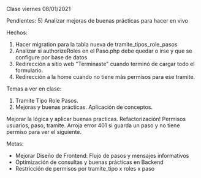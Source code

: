 Clase viernes 08/01/2021

Pendientes:
5) Analizar mejoras de buenas prácticas para hacer en vivo

Hechos:
1) Hacer migration para la tabla nueva de tramite_tipos_role_pasos
2) Analizar si authorizeRoles en el Paso.php debe quedar o irse y que se configure por base de datos
3) Redirección a sitio web "Terminaste" cuando terminó de cargar todo el formulario.
4) Redirección a la home cuando no tiene más permisos para ese tramite.



Temas a ver en clase:
1) Tramite Tipo Role Pasos.
2) Mejoras y buenas prácticas. Aplicación de conceptos.

Mejorar la lógica y aplicar buenas practicas. Refactorización!
Permisos usuarios, paso, tramite. Arroja error 401 si guarda un paso y no tiene permiso para ver el siguiente.

Metas:
- Mejorar Diseño de Frontend: Flujo de pasos y mensajes informativos
- Optimización de consultas y buenas prácticas en Backend
- Restricción de permisos por tramite_tipo x roles x paso